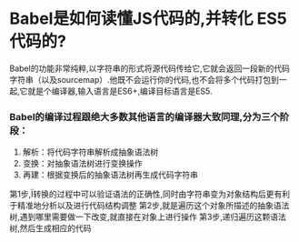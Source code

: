 # Babel是如何读懂JS代码的,并转化 ES5 代码的?


Babel的功能非常纯粹,以字符串的形式将源代码传给它,它就会返回一段新的代码字符串（以及sourcemap）.他既不会运行你的代码,也不会将多个代码打包到一起,它就是个编译器,输入语言是ES6+,编译目标语言是ES5.

### Babel的编译过程跟绝大多数其他语言的编译器大致同理,分为三个阶段：

1. 解析：将代码字符串解析成抽象语法树
2. 变换：对抽象语法树进行变换操作
3. 再建：根据变换后的抽象语法树再生成代码字符串

第1步,Ï转换的过程中可以验证语法的正确性,同时由字符串变为对象结构后更有利于精准地分析以及进行代码结构调整
第2步,就是遍历这个对象所描述的抽象语法树,遇到哪里需要做一下改变,就直接在对象上进行操作
第3步,递归遍历这颗语法树,然后生成相应的代码